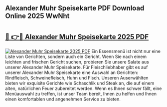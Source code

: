 ## Alexander Muhr Speisekarte PDF Download Online 2025 WwNht

# <h2><a href="http://gcd14ye.nevu.top/?p=Alexander+Muhr+Speisekarte">🔗 👉🔴 Alexander Muhr Speisekarte 2025 PDF</a></h2>

[![Alexander Muhr Speisekarte 2025 PDF](https://i.imgur.com/dBaPXMq.png)](http://gcd14ye.nevu.top/?p=Alexander+Muhr+Speisekarte)
Ein Essensmenü ist nicht nur eine Liste von Gerichten, sondern auch ein Gericht. Wenn Sie nach einem leichten und frischen Gericht suchen, probieren Sie unsere Salate aus unserer Alexander Muhr Speisekarte. Für Fleischliebhaber gibt es auf unserer Alexander Muhr Speisekarte eine Auswahl an Gerichten: Rindfleisch, Schweinefleisch, Huhn und Fisch. Unseren Auserwählten bieten wir exquisite Gerichte wie Schaschlik und Steak an, die auf einem alten, natürlichen Feuer zubereitet werden. Wenn es Ihnen schwer fällt, eine Menüauswahl zu treffen, ist unser Team bereit, Ihnen zu helfen und Ihnen einen komfortablen und angenehmen Service zu bieten.

